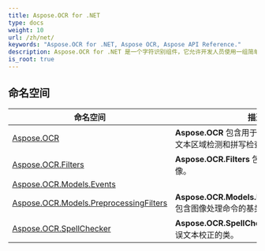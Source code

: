```yaml
---
title: Aspose.OCR for .NET
type: docs
weight: 10
url: /zh/net/
keywords: "Aspose.OCR for .NET, Aspose OCR, Aspose API Reference."
description: Aspose.OCR for .NET 是一个字符识别组件，它允许开发人员使用一组简单的类将 OCR 功能添加到他们的 .NET 应用程序中。
is_root: true
---
```

## 命名空间

| 命名空间 | 描述 |
| --- | --- |
| [Aspose.OCR](./aspose.ocr/) | **Aspose.OCR** 包含用于图像识别、倾斜校正、文本区域检测和拼写检查的工具。 |
| [Aspose.OCR.Filters](./aspose.ocr.filters/) | **Aspose.OCR.Filters** 包含插值，用于缩放图像。 |
| [Aspose.OCR.Models.Events](./aspose.ocr.models.events/) |  |
| [Aspose.OCR.Models.PreprocessingFilters](./aspose.ocr.models.preprocessingfilters/) | **Aspose.OCR.Models.PreprocessingFilters** 包含图像处理命令的基类。 |
| [Aspose.OCR.SpellChecker](./aspose.ocr.spellchecker/) | **Aspose.OCR.SpellChecker** 包含用于拼写错误文本校正的类。 |



